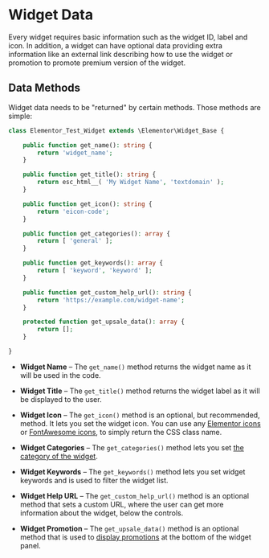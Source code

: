 # Widget Data

<Badge type="tip" vertical="top" text="Elementor Core" /> <Badge type="warning" vertical="top" text="Intermediate" />

Every widget requires basic information such as the widget ID, label and icon. In addition, a widget can have optional data providing extra information like an external link describing how to use the widget or promotion to promote premium version of the widget.

## Data Methods

Widget data needs to be "returned" by certain methods. Those methods are simple:

```php
class Elementor_Test_Widget extends \Elementor\Widget_Base {

	public function get_name(): string {
		return 'widget_name';
	}

	public function get_title(): string {
		return esc_html__( 'My Widget Name', 'textdomain' );
	}

	public function get_icon(): string {
		return 'eicon-code';
	}

	public function get_categories(): array {
		return [ 'general' ];
	}

	public function get_keywords(): array {
		return [ 'keyword', 'keyword' ];
	}

	public function get_custom_help_url(): string {
		return 'https://example.com/widget-name';
	}

	protected function get_upsale_data(): array {
		return [];
	}

}
```

* **Widget Name** – The `get_name()` method returns the widget name as it will be used in the code.

* **Widget Title** – The `get_title()` method returns the widget label as it will be displayed to the user.

* **Widget Icon** – The `get_icon()` method is an optional, but recommended, method. It lets you set the widget icon. You can use any [Elementor icons](https://elementor.github.io/elementor-icons/) or [FontAwesome icons](https://fontawesome.com/), to simply return the CSS class name.

* **Widget Categories** – The `get_categories()` method lets you set [the category of the widget](./widget-categories/).

* **Widget Keywords** – The `get_keywords()` method lets you set widget keywords and is used to filter the widget list.

* **Widget Help URL** – The `get_custom_help_url()` method is an optional method that sets a custom URL, where the user can get more information about the widget, below the controls.

* **Widget Promotion** – The `get_upsale_data()` method is an optional method that is used to [display promotions](./widget-promotions/) at the bottom of the widget panel.
